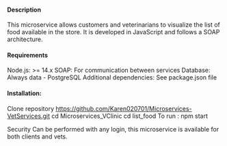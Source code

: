 #### Description
This microservice allows customers and veterinarians to visualize the list of food available in the store. It is developed in JavaScript and follows a SOAP architecture.

#### Requirements
Node.js: >= 14.x
SOAP: For communication between services
Database: Always data - PostgreSQL
Additional dependencies: See package.json file

#### Installation:
Clone repository
https://github.com/Karen020701/Microservices-VetServices.git
cd Microservices_VClinic
cd list_food
To run : npm start 

Security
Can be performed with any login, this microservice is available for both clients and vets. 

